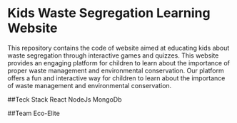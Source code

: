 # Kids Waste Segregation Learning Website<br/>
This repository contains the code of  website aimed at educating kids about waste segregation through interactive games and quizzes. 
This website provides an engaging platform for children to learn about the importance of proper waste management and environmental conservation.
Our platform offers a fun and interactive way for children to learn about the importance of waste management and environmental conservation. 

##Teck Stack
React
NodeJs
MongoDb

##Team
Eco-Elite

 
 
